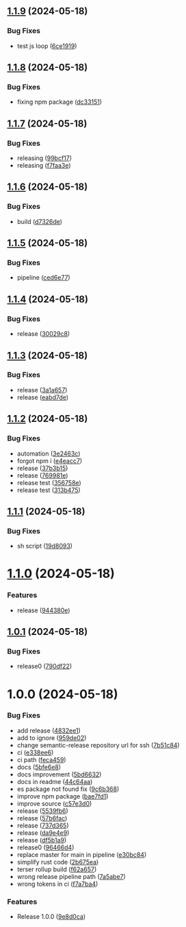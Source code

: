 ## [1.1.9](https://github.com/elribonazo/undebugger/compare/v1.1.8...v1.1.9) (2024-05-18)


### Bug Fixes

* test js loop ([6ce1919](https://github.com/elribonazo/undebugger/commit/6ce1919ed2f7d402b6e1e6c6b630c0d86738aeb2))

## [1.1.8](https://github.com/elribonazo/undebugger/compare/v1.1.7...v1.1.8) (2024-05-18)


### Bug Fixes

* fixing npm package ([dc33151](https://github.com/elribonazo/undebugger/commit/dc331515607b0b66643e3c053fbc3c54b1071295))

## [1.1.7](https://github.com/elribonazo/undebugger/compare/v1.1.6...v1.1.7) (2024-05-18)


### Bug Fixes

* releasing ([99bcf17](https://github.com/elribonazo/undebugger/commit/99bcf1748188bf6168ba10d4c93ce5d89d838934))
* releasing ([f7faa3e](https://github.com/elribonazo/undebugger/commit/f7faa3eea0ed19577199ebd0a001791c5c3539a7))

## [1.1.6](https://github.com/elribonazo/undebugger/compare/v1.1.5...v1.1.6) (2024-05-18)


### Bug Fixes

* build ([d7326de](https://github.com/elribonazo/undebugger/commit/d7326ded78d316e363eeaa4d5e331860170af40a))

## [1.1.5](https://github.com/elribonazo/undebugger/compare/v1.1.4...v1.1.5) (2024-05-18)


### Bug Fixes

* pipeline ([ced6e77](https://github.com/elribonazo/undebugger/commit/ced6e77bd86cd48be23937a629eefd00a5ddabe3))

## [1.1.4](https://github.com/elribonazo/undebugger/compare/v1.1.3...v1.1.4) (2024-05-18)


### Bug Fixes

* release ([30029c8](https://github.com/elribonazo/undebugger/commit/30029c87aa9817d7f0ff3d9e105ddb1097905bc9))

## [1.1.3](https://github.com/elribonazo/undebugger/compare/v1.1.2...v1.1.3) (2024-05-18)


### Bug Fixes

* release ([3a1a657](https://github.com/elribonazo/undebugger/commit/3a1a6573e15dd65307ccd723fcc655ad3c1be6ec))
* release ([eabd7de](https://github.com/elribonazo/undebugger/commit/eabd7ded3940e2c25e8c0702b0c27dee6b33759c))

## [1.1.2](https://github.com/elribonazo/undebugger/compare/v1.1.1...v1.1.2) (2024-05-18)


### Bug Fixes

* automation ([3e2463c](https://github.com/elribonazo/undebugger/commit/3e2463ceeed02f3cb03a5aaf172e5e2d417d8b6b))
* forgot npm i ([e4eacc7](https://github.com/elribonazo/undebugger/commit/e4eacc787865de65d2e14b44b804ebe253833aec))
* release ([37b3b15](https://github.com/elribonazo/undebugger/commit/37b3b1585a0cf22220ec7bd6e0b794f0f04b177e))
* release ([769981e](https://github.com/elribonazo/undebugger/commit/769981e97e89777402c7494e902e984ff879084b))
* release test ([356758e](https://github.com/elribonazo/undebugger/commit/356758eb902923aa589078b37b278ca16c51806f))
* release test ([313b475](https://github.com/elribonazo/undebugger/commit/313b475baa9f273e70f5ee05ebd0d12422377f01))

## [1.1.1](https://github.com/elribonazo/undebugger/compare/v1.1.0...v1.1.1) (2024-05-18)


### Bug Fixes

* sh script ([19d8093](https://github.com/elribonazo/undebugger/commit/19d80934a0551a39b28b7277484047a4cac84c57))

# [1.1.0](https://github.com/elribonazo/undebugger/compare/v1.0.1...v1.1.0) (2024-05-18)


### Features

* release ([944380e](https://github.com/elribonazo/undebugger/commit/944380e91139c5d9123d3f9dc0585f4c4350e988))

## [1.0.1](https://github.com/elribonazo/undebugger/compare/v1.0.0...v1.0.1) (2024-05-18)


### Bug Fixes

* release0 ([790df22](https://github.com/elribonazo/undebugger/commit/790df2207b83ec806e6acea3c6108d716a1ac4d1))

# 1.0.0 (2024-05-18)


### Bug Fixes

* add release ([4832ee1](https://github.com/elribonazo/undebugger/commit/4832ee1edf3b736afda521754ffe24c0d6e52035))
* add to ignore ([959de02](https://github.com/elribonazo/undebugger/commit/959de02efb1ccdbbce37722aa454000d7545c924))
* change semantic-release repository url for ssh ([7b51c84](https://github.com/elribonazo/undebugger/commit/7b51c84399c73f4973ad6e0ef3c144d13ea89493))
* ci ([e338ee6](https://github.com/elribonazo/undebugger/commit/e338ee6203cae169acfa91eaa1327c9d309cc74f))
* ci path ([feca459](https://github.com/elribonazo/undebugger/commit/feca45963c7b4f4112446092a81687da38fc05b7))
* docs ([5bfe6e8](https://github.com/elribonazo/undebugger/commit/5bfe6e8dd01f269dd08fad65b1584f27f765396a))
* docs improvement ([5bd6632](https://github.com/elribonazo/undebugger/commit/5bd663246dd9c862b29e7d0b85d1425aa17f3c15))
* docs in readme ([44c64aa](https://github.com/elribonazo/undebugger/commit/44c64aa600e95f5963d0af9c63cf78f7b1ad446c))
* es package not found fix ([9c6b368](https://github.com/elribonazo/undebugger/commit/9c6b368118ac6a9e6f1384c59e236e34f02a7313))
* improve npm package ([bae7fd1](https://github.com/elribonazo/undebugger/commit/bae7fd1b973d235568543c2045a03e46b8ce71a6))
* improve source ([c57e3d0](https://github.com/elribonazo/undebugger/commit/c57e3d054a8fce2f5c7369028115ab2f4df2a38c))
* release ([5539fb6](https://github.com/elribonazo/undebugger/commit/5539fb61f901670eaf4b7f5a7313def70d5f3cef))
* release ([57b6fac](https://github.com/elribonazo/undebugger/commit/57b6fac65e21fc937ed76833cdba64fd144f690c))
* release ([737d365](https://github.com/elribonazo/undebugger/commit/737d36518522d7b3fa3e5eb48ae45e0070a72d60))
* release ([da9e4e9](https://github.com/elribonazo/undebugger/commit/da9e4e9cbacf390f891b4a0c5ac579cc0d57d946))
* release ([df5b1a9](https://github.com/elribonazo/undebugger/commit/df5b1a9849bd85fd51f4c7e807b7c49d8f836f07))
* release0 ([96466d4](https://github.com/elribonazo/undebugger/commit/96466d439f9a1c8faaaccf3df26ba7675009c482))
* replace master for main in pipeline ([e30bc84](https://github.com/elribonazo/undebugger/commit/e30bc84d89fab35907553c01450c4d07e15cd5ab))
* simplify rust code ([2b675ea](https://github.com/elribonazo/undebugger/commit/2b675ea41f3e16cc3e06291d5ed5b6b20efd8ca4))
* terser rollup build ([f62a657](https://github.com/elribonazo/undebugger/commit/f62a657fe475d541c4f3b6eed7a9b1f9b8d68fac))
* wrong release pipeline path ([7a5abe7](https://github.com/elribonazo/undebugger/commit/7a5abe7dd00fe3f8a82a2f7795829b2adafad4f5))
* wrong tokens in ci ([f7a7ba4](https://github.com/elribonazo/undebugger/commit/f7a7ba4fd7af48775395a32f62f27fdbcd5b3063))


### Features

* Release 1.0.0 ([9e8d0ca](https://github.com/elribonazo/undebugger/commit/9e8d0cac4ef986503a9772da19993062fc16e515))
